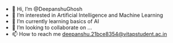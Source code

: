 - 👋 Hi, I’m @DeepanshuGhosh
- 👀 I’m interested in Artificial Intelligence and Machine Learning
- 🌱 I’m currently learning basics of AI
- 💞️ I’m looking to collaborate on ...
- 📫 How to reach me deepanshu.21bce8354@vitapstudent.ac.in

<!---
DeepanshuGhosh/DeepanshuGhosh is a ✨ special ✨ repository because its `README.md` (this file) appears on your GitHub profile.
You can click the Preview link to take a look at your changes.
--->
